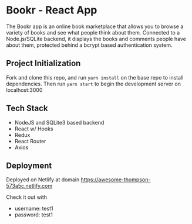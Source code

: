 # Bookr - React App

The Bookr app is an online book marketplace that allows you to browse a variety of books and see what people think about them. Connected to a Node.js/SQLite backend, it displays the books and comments people have about them, protected behind a bcrypt based authentication system.

## Project Initialization

Fork and clone this repo, and run `yarn install` on the base repo to install dependencies. Then run `yarn start` to begin the development server on localhost:3000

## Tech Stack

- NodeJS and SQLite3 based backend
- React w/ Hooks
- Redux
- React Router
- Axios


## Deployment

Deployed on Netlify at domain https://awesome-thompson-573a5c.netlify.com

Check it out with 
- username: test1 
- password: test1